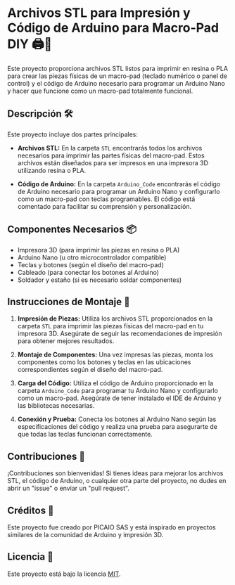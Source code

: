 # Archivos STL para Impresión y Código de Arduino para Macro-Pad DIY 🖨️🤖

Este proyecto proporciona archivos STL listos para imprimir en resina o PLA para crear las piezas físicas de un macro-pad (teclado numérico o panel de control) y el código de Arduino necesario para programar un Arduino Nano y hacer que funcione como un macro-pad totalmente funcional.

## Descripción 🛠️

Este proyecto incluye dos partes principales:

- **Archivos STL:** En la carpeta `STL` encontrarás todos los archivos necesarios para imprimir las partes físicas del macro-pad. Estos archivos están diseñados para ser impresos en una impresora 3D utilizando resina o PLA.

- **Código de Arduino:** En la carpeta `Arduino_Code` encontrarás el código de Arduino necesario para programar un Arduino Nano y configurarlo como un macro-pad con teclas programables. El código está comentado para facilitar su comprensión y personalización.

## Componentes Necesarios 📦

- Impresora 3D (para imprimir las piezas en resina o PLA)
- Arduino Nano (u otro microcontrolador compatible)
- Teclas y botones (según el diseño del macro-pad)
- Cableado (para conectar los botones al Arduino)
- Soldador y estaño (si es necesario soldar componentes)

## Instrucciones de Montaje 📝

1. **Impresión de Piezas:** Utiliza los archivos STL proporcionados en la carpeta `STL` para imprimir las piezas físicas del macro-pad en tu impresora 3D. Asegúrate de seguir las recomendaciones de impresión para obtener mejores resultados.

2. **Montaje de Componentes:** Una vez impresas las piezas, monta los componentes como los botones y teclas en las ubicaciones correspondientes según el diseño del macro-pad.

3. **Carga del Código:** Utiliza el código de Arduino proporcionado en la carpeta `Arduino_Code` para programar tu Arduino Nano y configurarlo como un macro-pad. Asegúrate de tener instalado el IDE de Arduino y las bibliotecas necesarias.

4. **Conexión y Prueba:** Conecta los botones al Arduino Nano según las especificaciones del código y realiza una prueba para asegurarte de que todas las teclas funcionan correctamente.

## Contribuciones 🚀

¡Contribuciones son bienvenidas! Si tienes ideas para mejorar los archivos STL, el código de Arduino, o cualquier otra parte del proyecto, no dudes en abrir un "issue" o enviar un "pull request".

## Créditos 🙌

Este proyecto fue creado por PICAIO SAS y está inspirado en proyectos similares de la comunidad de Arduino y impresión 3D.

## Licencia 📝

Este proyecto está bajo la licencia [MIT](LICENSE).
